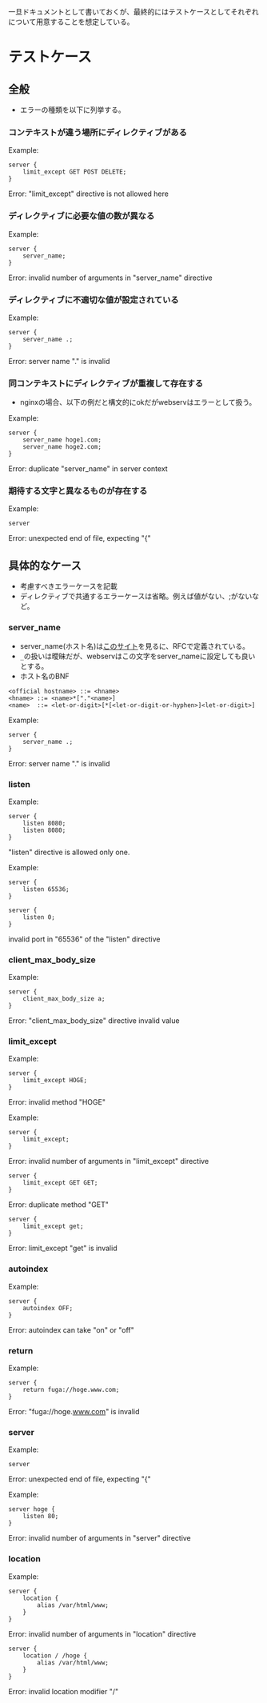 一旦ドキュメントとして書いておくが、最終的にはテストケースとしてそれぞれについて用意することを想定している。

# テストケース

## 全般

- エラーの種類を以下に列挙する。

### コンテキストが違う場所にディレクティブがある

Example:

```
server {
	limit_except GET POST DELETE;
}
```

Error:
"limit_except" directive is not allowed here

### ディレクティブに必要な値の数が異なる

Example:

```
server {
	server_name;
}
```

Error:
invalid number of arguments in "server_name" directive

### ディレクティブに不適切な値が設定されている

Example:

```
server {
	server_name .;
}
```

Error:
server name "." is invalid

### 同コンテキストにディレクティブが重複して存在する

- nginxの場合、以下の例だと構文的にokだがwebservはエラーとして扱う。

Example:

```
server {
	server_name hoge1.com;
	server_name hoge2.com;
}
```

Error:
duplicate "server_name" in server context

### 期待する文字と異なるものが存在する

Example:

```
server
```

Error:
unexpected end of file, expecting "{"

## 具体的なケース

- 考慮すべきエラーケースを記載
- ディレクティブで共通するエラーケースは省略。例えば値がない、;がないなど。

### server_name

- server_name(ホスト名)は[このサイト](https://suu-g.hateblo.jp/entry/2019/09/19/232913)を見るに、RFCで定義されている。
- `_`の扱いは曖昧だが、webservはこの文字をserver_nameに設定しても良いとする。
- ホスト名のBNF

```
<official hostname> ::= <hname>
<hname> ::= <name>*["."<name>]
<name>  ::= <let-or-digit>[*[<let-or-digit-or-hyphen>]<let-or-digit>]
```

Example:

```
server {
	server_name .;
}
```

Error:
server name "." is invalid

### listen

Example:

```
server {
	listen 8080;
	listen 8080;
}
```

"listen" directive is allowed only one.

Example:

```
server {
	listen 65536;
}

server {
	listen 0;
}
```

invalid port in "65536" of the "listen" directive

<!-- ### error_page -->

### client_max_body_size

Example:

```
server {
	client_max_body_size a;
}
```

Error:
"client_max_body_size" directive invalid value

<!-- ### alias -->

### limit_except

Example:

```
server {
	limit_except HOGE;
}
```

Error:
invalid method "HOGE"

Example:

```
server {
	limit_except;
}
```

Error:
invalid number of arguments in "limit_except" directive

```
server {
	limit_except GET GET;
}
```

Error:
duplicate method "GET"

```
server {
	limit_except get;
}
```

Error:
limit_except "get" is invalid

### autoindex

Example:

```
server {
	autoindex OFF;
}
```

Error:
autoindex can take "on" or "off"

<!-- ### index -->

### return

Example:

```
server {
	return fuga://hoge.www.com;
}
```

Error:
"fuga://hoge.www.com" is invalid

### server

Example:

```
server
```

Error:
unexpected end of file, expecting "{"

Example:

```
server hoge {
	listen 80;
}
```

Error:
invalid number of arguments in "server" directive

### location

Example:

```
server {
	location {
		alias /var/html/www;
	}
}
```

Error:
invalid number of arguments in "location" directive

```
server {
	location / /hoge {
		alias /var/html/www;
	}
}
```

Error:
invalid location modifier "/"

